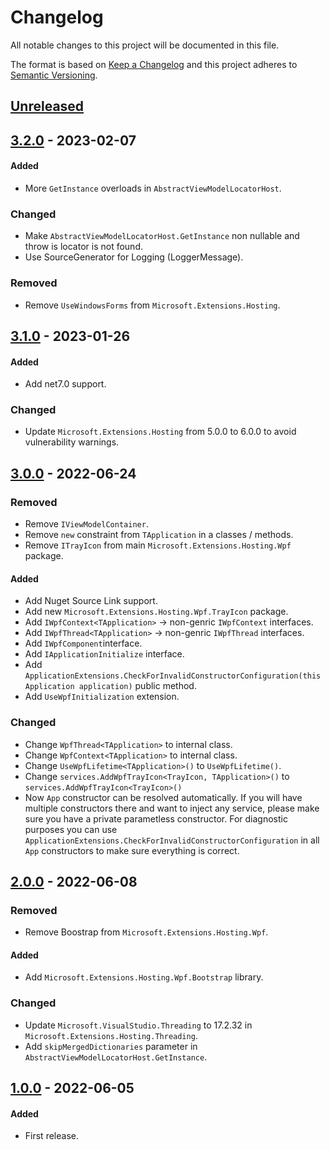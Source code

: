 # Changelog
All notable changes to this project will be documented in this file.

The format is based on [Keep a Changelog](http://keepachangelog.com/en/1.0.0/)
and this project adheres to [Semantic Versioning](http://semver.org/spec/v2.0.0.html).

## [Unreleased]

## [3.2.0] - 2023-02-07
#### Added
- More `GetInstance` overloads in `AbstractViewModelLocatorHost`.

### Changed
- Make `AbstractViewModelLocatorHost.GetInstance` non nullable and throw is locator is not found.
- Use SourceGenerator for Logging (LoggerMessage).

### Removed
- Remove `UseWindowsForms` from `Microsoft.Extensions.Hosting`.

## [3.1.0] - 2023-01-26
#### Added
- Add net7.0 support.

### Changed
- Update `Microsoft.Extensions.Hosting` from 5.0.0 to 6.0.0 to avoid vulnerability warnings.

## [3.0.0] - 2022-06-24
### Removed
- Remove `IViewModelContainer`.
- Remove `new` constraint from `TApplication` in a classes / methods.
- Remove `ITrayIcon` from main `Microsoft.Extensions.Hosting.Wpf` package.

#### Added
- Add Nuget Source Link support.
- Add new `Microsoft.Extensions.Hosting.Wpf.TrayIcon` package.
- Add `IWpfContext<TApplication>` → non-genric `IWpfContext` interfaces.
- Add `IWpfThread<TApplication>` → non-genric `IWpfThread` interfaces.
- Add `IWpfComponent`interface.
- Add `IApplicationInitialize` interface.
- Add `ApplicationExtensions.CheckForInvalidConstructorConfiguration(this Application application)` public method.
- Add `UseWpfInitialization` extension.

### Changed
- Change `WpfThread<TApplication>` to internal class.
- Change `WpfContext<TApplication>` to internal class.
- Change `UseWpfLifetime<TApplication>()` to `UseWpfLifetime()`.
- Change `services.AddWpfTrayIcon<TrayIcon, TApplication>()` to `services.AddWpfTrayIcon<TrayIcon>()`
- Now `App` constructor can be resolved automatically. If you will have multiple constructors there and want to inject any service, please make sure you have a private parametless constructor. For diagnostic purposes you can use `ApplicationExtensions.CheckForInvalidConstructorConfiguration` in all `App` constructors to make sure everything is correct.

## [2.0.0] - 2022-06-08
### Removed
- Remove Boostrap from `Microsoft.Extensions.Hosting.Wpf`.
#### Added
- Add `Microsoft.Extensions.Hosting.Wpf.Bootstrap` library.
### Changed
- Update `Microsoft.VisualStudio.Threading` to 17.2.32 in `Microsoft.Extensions.Hosting.Threading`.
- Add `skipMergedDictionaries` parameter in `AbstractViewModelLocatorHost.GetInstance`.

## [1.0.0] - 2022-06-05
#### Added
- First release.

[Unreleased]: https://github.com/ScarletKuro/Microsoft.Extensions.Hosting.Wpf/compare/HEAD..3.2.0
[3.2.0]: https://github.com/ScarletKuro/Microsoft.Extensions.Hosting.Wpf/compare/3.1.0..3.2.0
[3.1.0]: https://github.com/ScarletKuro/Microsoft.Extensions.Hosting.Wpf/compare/3.0.0..3.1.0
[3.0.0]: https://github.com/ScarletKuro/Microsoft.Extensions.Hosting.Wpf/compare/2.0.0..3.0.0
[2.0.0]: https://github.com/ScarletKuro/Microsoft.Extensions.Hosting.Wpf/compare/1.0.0..2.0.0
[1.0.0]: https://github.com/ScarletKuro/Microsoft.Extensions.Hosting.Wpf/commits/1.0.0
